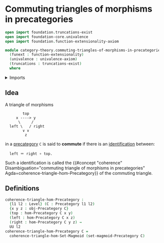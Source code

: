 # Commuting triangles of morphisms in precategories

```agda
open import foundation.truncations-exist
open import foundation-core.univalence
open import foundation.function-extensionality-axiom

module category-theory.commuting-triangles-of-morphisms-in-precategories
  (funext : function-extensionality)
  (univalence : univalence-axiom)
  (truncations : truncations-exist)
  where
```

<details><summary>Imports</summary>

```agda
open import category-theory.commuting-triangles-of-morphisms-in-set-magmoids funext univalence truncations
open import category-theory.precategories funext univalence truncations

open import foundation.identity-types funext
open import foundation.universe-levels
```

</details>

## Idea

A triangle of morphisms

```text
        top
     x ----> y
      \     /
  left \   / right
        ∨ ∨
         z
```

in a [precategory](category-theory.precategories.md) `C` is said to **commute**
if there is an [identification](foundation-core.identity-types.md) between:

```text
  left ＝ right ∘ top.
```

Such a identification is called the
{{#concept "coherence" Disambiguation="commuting triangle of morphisms in precategories" Agda=coherence-triangle-hom-Precategory}}
of the commuting triangle.

## Definitions

```agda
coherence-triangle-hom-Precategory :
  {l1 l2 : Level} (C : Precategory l1 l2)
  {x y z : obj-Precategory C}
  (top : hom-Precategory C x y)
  (left : hom-Precategory C x z)
  (right : hom-Precategory C y z) →
  UU l2
coherence-triangle-hom-Precategory C =
  coherence-triangle-hom-Set-Magmoid (set-magmoid-Precategory C)
```
